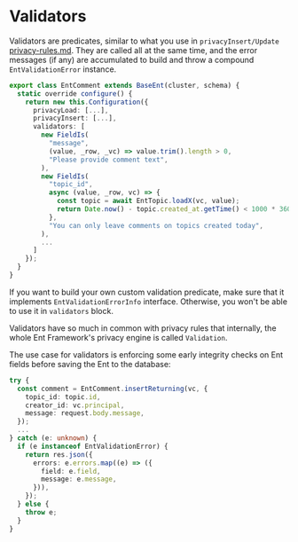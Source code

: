 # Validators

Validators are predicates, similar to what you use in  `privacyInsert/Update` [privacy-rules.md](privacy-rules.md "mention"). They are called all at the same time, and the error messages (if any) are accumulated to build and throw a compound `EntValidationError` instance.

```typescript
export class EntComment extends BaseEnt(cluster, schema) {
  static override configure() {
    return new this.Configuration({
      privacyLoad: [...],
      privacyInsert: [...],
      validators: [
        new FieldIs(
          "message",
          (value, _row, _vc) => value.trim().length > 0,
          "Please provide comment text",
        ),
        new FieldIs(
          "topic_id",
          async (value, _row, vc) => {
            const topic = await EntTopic.loadX(vc, value);
            return Date.now() - topic.created_at.getTime() < 1000 * 3600 * 24;
          },
          "You can only leave comments on topics created today",
        ),
        ...
      ]
    });
  }
}
```

If you want to build your own custom validation predicate, make sure that it implements `EntValidationErrorInfo` interface. Otherwise, you won't be able to use it in `validators` block.

Validators have so much in common with privacy rules that internally, the whole Ent Framework's privacy engine is called `Validation`.

The use case for validators is enforcing some early integrity checks on Ent fields before saving the Ent to the database:

```typescript
try {
  const comment = EntComment.insertReturning(vc, {
    topic_id: topic.id,
    creator_id: vc.principal,
    message: request.body.message,
  });
  ...
} catch (e: unknown) {
  if (e instanceof EntValidationError) {
    return res.json({
      errors: e.errors.map((e) => ({
        field: e.field,
        message: e.message,
      })),
    });
  } else {
    throw e;
  }
}
```
